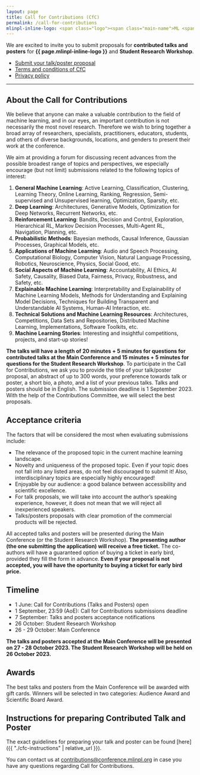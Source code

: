 ```yaml
---
layout: page
title: Call for Contributions (CfC)
permalink: /call-for-contributions
mlinpl-inline-logo: <span class="logo"><span class="main-name">ML <span class="emph">i</span>n PL</span> <span class="sub-name">Conference 2023</span></span>
---
```


We are excited to invite you to submit proposals for **contributed talks and posters** for **{{ page.mlinpl-inline-logo }}** and **Student Research Workshop**.

<ul class="list-inline banner-social-buttons">
    <li>
        <a href="https://cfc2023.paperform.co/" class="btn btn-default btn-lg"><i class="fa-solid fa-list"></i> Submit your talk/poster proposal</a>
    </li>
    <li>
        <a href="{{ "./cfc-terms-and-conditions" | relative_url }}" class="btn btn-default"><i class="fa-solid fa-file-lines"></i> Terms and conditions of CfC</a>
    </li>
    <li>
        <a href="{{ "./privacy-policy" | relative_url }}" class="btn btn-default"><i class="fa-solid fa-file-lines"></i> Privacy policy</a>
    </li>
</ul>

---

## About the Call for Contributions

We believe that anyone can make a valuable contribution to the field of machine learning, and in our eyes, an important contribution is not necessarily the most novel research. Therefore we wish to bring together a broad array of researchers, specialists, practitioners, educators, students, and others of diverse backgrounds, locations, and genders to present their work at the conference. 

We aim at providing a forum for discussing recent advances from the possible broadest range of topics and perspectives, we especially encourage (but not limit) submissions related to the following topics of interest:
1. **General Machine Learning**: Active Learning, Classification, Clustering, Learning Theory, Online Learning, Ranking, Regression, Semi-supervised and Unsupervised learning, Optimization, Sparsity, etc.
2. **Deep Learning**: Architectures, Generative Models, Optimization for Deep Networks, Recurrent Networks, etc.
3. **Reinforcement Learning**: Bandits, Decision and Control, Exploration, Hierarchical RL, Markov Decision Processes, Multi-Agent RL, Navigation, Planning, etc.
4. **Probabilistic Methods**: Bayesian methods, Causal Inference, Gaussian Processes, Graphical Models, etc.
5. **Applications of Machine Learning**: Audio and Speech Processing, Computational Biology, Computer Vision, Natural Language Processing, Robotics, Neuroscience, Physics, Social Good, etc.
6. **Social Aspects of Machine Learning**: Accountability, AI Ethics, AI Safety, Causality, Biased Data, Fairness, Privacy, Robustness, and Safety, etc.
7. **Explainable Machine Learning**: Interpretability and Explainability of Machine Learning Models, Methods for Understanding and Explaining Model Decisions, Techniques for Building Transparent and Understandable AI Systems, Human-AI Interaction, etc.
8. **Technical Solutions and Machine Learning Resources**: Architectures, Competitions, Data Sets and Repositories, Distributed Machine Learning, Implementations, Software Toolkits, etc.
9. **Machine Learning Stories**: Interesting and insightful competitions, projects, and start-up stories!

**The talks will have a length of 20 minutes + 5 minutes for questions for contributed talks at the Main Conference and 15 minutes + 5 minutes for questions for the Student Research Workshop**. To participate in the Call for Contributions, we ask you to provide the title of your talk/poster proposal, an abstract of up to 300 words, your preference towards talk or poster, a short bio, a photo, and a list of your previous talks. Talks and posters should be in English. The submission deadline is 1 September 2023. With the help of the Contributions Committee, we will select the best proposals. 


## Acceptance criteria

The factors that will be considered the most when evaluating submissions include:
- The relevance of the proposed topic in the current machine learning landscape.
- Novelty and uniqueness of the proposed topic. Even if your topic does not fall into any listed areas, do not feel discouraged to submit it! Also, interdisciplinary topics are especially highly encouraged!
- Enjoyable by our audience: a good balance between accessibility and scientific excellence.
- For talk proposals, we will take into account the author’s speaking experience, however, it does not mean that we will reject all inexperienced speakers.
- Talks/posters proposals with clear promotion of the commercial products will be rejected. 

All accepted talks and posters will be presented during the Main Conference (or the Student Research Workshop). 
**The presenting author (the one submitting the application) will receive a free ticket.** 
The co-authors will have a guaranteed option of buying a ticket in early bird, provided they fill the form in advance.
**Even if your proposal is not accepted, you will have the oportunity to buying a ticket for early bird price.**


## Timeline

- 1 June: Call for Contributions (Talks and Posters) open
- 1 September, 23:59 (AoE): Call for Contributions submissions deadline
- 7 September: Talks and posters acceptance notifications
- 26 October: Student Research Workshop
- 26 - 29 October: Main Conference

**The talks and posters accepted at the Main Conference will be presented on 27 - 28 October 2023. The Student Research Workshop will be held on 26 October 2023.**

## Awards

The best talks and posters from the Main Conference will be awarded with gift cards. Winners will be selected in two categories: Audience Award and Scientific Board Award.

<!-- ## Submit your talk/poster proposal

<ul class="list-inline banner-social-buttons">
    <li>
        <a href="https://cfc2023.paperform.co/" class="btn btn-default btn-lg"><i class="fa-solid fa-list"></i> Submit your talk/poster proposal</a>
    </li>
    <li>
        <a href="{{ "./cfc-terms-and-conditions" | relative_url }}" class="btn btn-default"><i class="fa-solid fa-file-lines"></i> Terms and conditions of CfC</a>
    </li>
    <li>
        <a href="{{ "./privacy-policy" | relative_url }}" class="btn btn-default"><i class="fa-solid fa-file-lines"></i> Privacy policy</a>
    </li>
</ul>

We look forward to receiving your talk and poster proposals!
Join us in shaping **{{ page.mlinpl-inline-logo }}**! -->

## Instructions for preparing Contributed Talk and Poster

The exact guidelines for preparing your talk and poster can be found [here]({{ "./cfc-instructions" | relative_url }}).

You can contact us at <a href="mailto:contributions@conference.mlinpl.org">contributions@conference.mlinpl.org</a> in case you have any questions regarding Call for Contributions.
